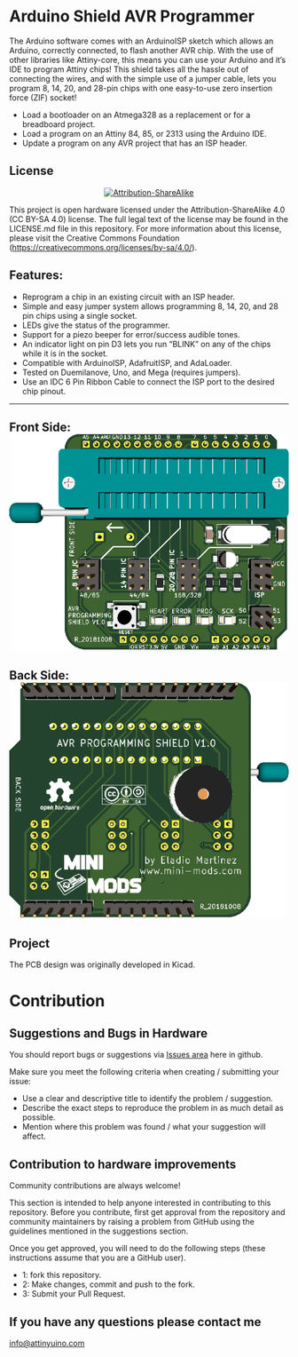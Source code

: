 # Arduino Shield AVR Programmer

The Arduino software comes with an ArduinoISP sketch which allows an Arduino, correctly connected, to flash another AVR chip. With the use of other libraries like Attiny-core, this means you can use your Arduino and it’s IDE to program Attiny chips! This shield takes all the hassle out of connecting the wires, and with the simple use of a jumper cable, lets you program 8, 14, 20, and 28-pin chips with one easy-to-use zero insertion force (ZIF) socket!

- Load a bootloader on an Atmega328 as a replacement or for a breadboard project.
- Load a program on an Attiny 84, 85, or 2313 using the Arduino IDE.
- Update a program on any AVR project that has an ISP header.

License
-------
<div align="center"><a rel="license" href="https://creativecommons.org/licenses/by-sa/4.0/"><img alt="Attribution-ShareAlike" style="border-width:0" src="https://licensebuttons.net/l/by-sa/4.0/88x31.png" /></a><br /></div>

This project is open hardware licensed under the Attribution-ShareAlike 4.0 (CC BY-SA 4.0) license. The full legal text of the license may be found in the LICENSE.md file in this repository. For more information about this license, please visit 
the Creative Commons Foundation (https://creativecommons.org/licenses/by-sa/4.0/).

Features:
-------

- Reprogram a chip in an existing circuit with an ISP header.
- Simple and easy jumper system allows programming 8, 14, 20, and 28 pin chips using a single socket.
- LEDs give the status of the programmer.
- Support for a piezo beeper for error/success audible tones.
- An indicator light on pin D3 lets you run “BLINK” on any of the chips while it is in the socket.
- Compatible with ArduinoISP, AdafruitISP, and AdaLoader.
- Tested on Duemilanove, Uno, and Mega (requires jumpers).
- Use an IDC 6 Pin Ribbon Cable to connect the ISP port to the desired chip pinout.

----------
Front Side:
![Arduino Shield AVR Programmer Front Side](pictures/front_bw.png)
----------
Back Side:
![Arduino Shield AVR Programmer Back Side](pictures/back_bw.png)
----------

Project
-------

The PCB design was originally developed in Kicad.

# Contribution

## Suggestions and Bugs in Hardware

You should report bugs or suggestions via [Issues area](https://github.com/mafe72/Arduino-Shield-AVR-Programmer/issues) here in github.

Make sure you meet the following criteria when creating / submitting your issue:

- Use a clear and descriptive title to identify the problem / suggestion.
- Describe the exact steps to reproduce the problem in as much detail as possible.
- Mention where this problem was found / what your suggestion will affect.

## Contribution to hardware improvements

Community contributions are always welcome!

This section is intended to help anyone interested in contributing to this repository.
Before you contribute, first get approval from the repository and community maintainers by raising a problem from GitHub using the guidelines mentioned in the suggestions section.
 
Once you get approved, you will need to do the following steps (these instructions assume that you are a GitHub user).

- 1: fork this repository.
- 2: Make changes, commit and push to the fork.
- 3: Submit your Pull Request.

## If you have any questions please contact me

info@attinyuino.com